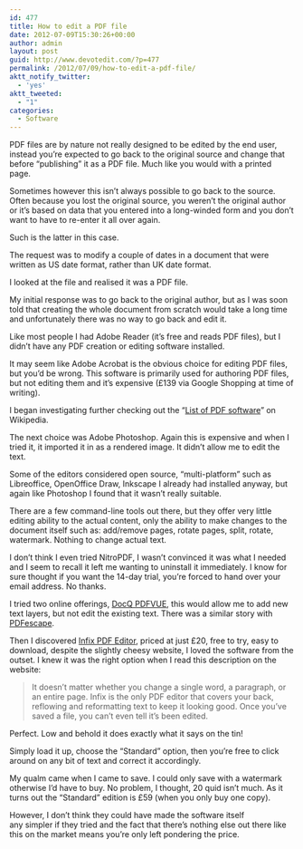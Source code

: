 ```yaml
---
id: 477
title: How to edit a PDF file
date: 2012-07-09T15:30:26+00:00
author: admin
layout: post
guid: http://www.devotedit.com/?p=477
permalink: /2012/07/09/how-to-edit-a-pdf-file/
aktt_notify_twitter:
  - 'yes'
aktt_tweeted:
  - "1"
categories:
  - Software
---
```

PDF files are by nature not really designed to be edited by the end user, instead you&#8217;re expected to go back to the original source and change that before &#8220;publishing&#8221; it as a PDF file. Much like you would with a printed page.

Sometimes however this isn&#8217;t always possible to go back to the source. Often because you lost the original source, you weren&#8217;t the original author or it&#8217;s based on data that you entered into a long-winded form and you don&#8217;t want to have to re-enter it all over again.<!--more-->

Such is the latter in this case.

The request was to modify a couple of dates in a document that were written as US date format, rather than UK date format.

I looked at the file and realised it was a PDF file.

My initial response was to go back to the original author, but as I was soon told that creating the whole document from scratch would take a long time and unfortunately there was no way to go back and edit it.

Like most people I had Adobe Reader (it&#8217;s free and reads PDF files), but I didn&#8217;t have any PDF creation or editing software installed.

It may seem like Adobe Acrobat is the obvious choice for editing PDF files, but you&#8217;d be wrong. This software is primarily used for authoring PDF files, but not editing them and it&#8217;s expensive (£139 via Google Shopping at time of writing).

I began investigating further checking out the &#8220;[List of PDF software](http://en.wikipedia.org/wiki/List_of_PDF_software)&#8221; on Wikipedia.

The next choice was Adobe Photoshop. Again this is expensive and when I tried it, it imported it in as a rendered image. It didn&#8217;t allow me to edit the text.

Some of the editors considered open source, &#8220;multi-platform&#8221; such as Libreoffice, OpenOffice Draw, Inkscape I already had installed anyway, but again like Photoshop I found that it wasn&#8217;t really suitable.

There are a few command-line tools out there, but they offer very little editing ability to the actual content, only the ability to make changes to the document itself such as: add/remove pages, rotate pages, split, rotate, watermark. Nothing to change actual text.

I don&#8217;t think I even tried NitroPDF, I wasn&#8217;t convinced it was what I needed and I seem to recall it left me wanting to uninstall it immediately. I know for sure thought if you want the 14-day trial, you&#8217;re forced to hand over your email address. No thanks.

I tried two online offerings, [DocQ PDFVUE](https://docq.com/landing/pdfvue/), this would allow me to add new text layers, but not edit the existing text. There was a similar story with [PDFescape](http://www.pdfescape.com).

Then I discovered [Infix PDF Editor](http://www.iceni.com/), priced at just £20, free to try, easy to download, despite the slightly cheesy website, I loved the software from the outset. I knew it was the right option when I read this description on the website:

> It doesn&#8217;t matter whether you change a single word, a paragraph, or an entire page. Infix is the only PDF editor that covers your back, reflowing and reformatting text to keep it looking good. Once you’ve saved a file, you can’t even tell it’s been edited.

Perfect. Low and behold it does exactly what it says on the tin!

Simply load it up, choose the &#8220;Standard&#8221; option, then you&#8217;re free to click around on any bit of text and correct it accordingly.

My qualm came when I came to save. I could only save with a watermark otherwise I&#8217;d have to buy. No problem, I thought, 20 quid isn&#8217;t much. As it turns out the &#8220;Standard&#8221; edition is £59 (when you only buy one copy).

However, I don&#8217;t think they could have made the software itself any simpler if they tried and the fact that there&#8217;s nothing else out there like this on the market means you&#8217;re only left pondering the price.